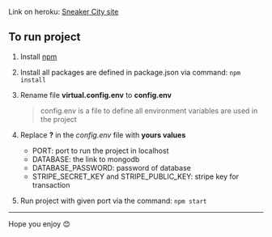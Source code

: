 Link on heroku: [Sneaker City site](https://sneaker-city-shoeshop.herokuapp.com/)
## To run project
1. Install [npm](https://www.npmjs.com/get-npm)
2. Install all packages are defined in package.json via command: `npm install`
3. Rename file **virtual.config.env** to **config.env**

   > config.env is a file to define all environment variables are used in the project

4. Replace **?** in the _config.env_ file with **yours values**
   - PORT: port to run the project in localhost
   - DATABASE: the link to mongodb
   - DATABASE_PASSWORD: password of database
   - STRIPE_SECRET_KEY and STRIPE_PUBLIC_KEY: stripe key for transaction

5. Run project with given port via the command: `npm start`
----
Hope you enjoy :blush:
